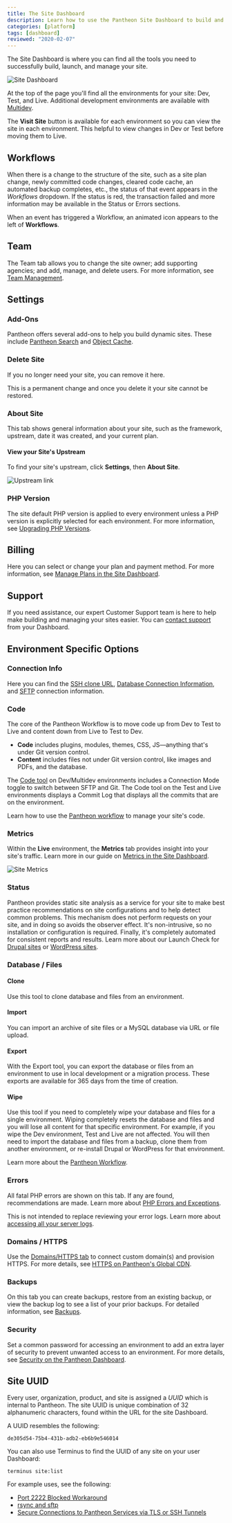 ```yaml
---
title: The Site Dashboard
description: Learn how to use the Pantheon Site Dashboard to build and manage your Drupal or WordPress sites.
categories: [platform]
tags: [dashboard]
reviewed: "2020-02-07"
---
```

The Site Dashboard is where you can find all the tools you need to successfully build, launch, and manage your site.

![Site Dashboard](../images/dashboard/site-dashboard-image.png)

At the top of the page you'll find all the environments for your site: Dev, Test, and Live. Additional development environments are available with [Multidev](/multidev).

The **Visit Site** button is available for each environment so you can view the site in each environment. This helpful to view changes in Dev or Test before moving them to Live.

## Workflows

When there is a change to the structure of the site, such as a site plan change, newly committed code changes, cleared code cache, an automated backup completes, etc., the status of that event appears in the <dfn id="workflows">Workflows</dfn> dropdown. If the status is red, the transaction failed and more information may be available in the Status or Errors sections.

When an event has triggered a Workflow, an animated <span class="fa fa-spinner"></span> icon appears to the left of **Workflows**.

## Team

The Team tab allows you to change the site owner; add supporting agencies; and add, manage, and delete users. For more information, see [Team Management](/team-management).

## Settings

### Add-Ons

Pantheon offers several add-ons to help you build dynamic sites. These include [Pantheon Search](/solr) and [Object Cache](/object-cache).

### Delete Site

If you no longer need your site, you can remove it here.

<Alert title="Warning" type="danger">

This is a permanent change and once you delete it your site cannot be restored.

</Alert>

### About Site

This tab shows general information about your site, such as the framework, upstream, date it was created, and your current plan.

#### View your Site's Upstream

To find your site's upstream, click **Settings**, then **About Site**.

![Upstream link](../images/dashboard/upstream-link.png)

### PHP Version

The site default PHP version is applied to every environment unless a PHP version is explicitly selected for each environment. For more information, see [Upgrading PHP Versions](/php-versions).

## Billing

Here you can select or change your plan and payment method. For more information, see [Manage Plans in the Site Dashboard](/site-plan).

## Support

If you need assistance, our expert Customer Support team is here to help make building and managing your sites easier. You can [contact support](/guides/support/contact-support/) from your Dashboard.

## Environment Specific Options

### Connection Info

Here you can find the [SSH clone URL](/guides/git/git-config), [Database Connection Information](/mysql-access), and [SFTP](/sftp) connection information.

### Code

The core of the Pantheon Workflow is to move code up from Dev to Test to Live and content down from Live to Test to Dev.

- **Code** includes plugins, modules, themes, CSS, JS—anything that's under Git version control.
- **Content** includes files not under Git version control, like images and PDFs, and the database.

The [Code tool](/code) on Dev/Multidev environments includes a Connection Mode toggle to switch between SFTP and Git. The Code tool on the Test and Live environments displays a Commit Log that displays all the commits that are on the environment.

Learn how to use the [Pantheon workflow](/pantheon-workflow) to manage your site's code.

### Metrics

Within the **<span class="glyphicons glyphicons-cardio"></span> Live** environment, the **<span class="glyphicons glyphicons-charts"></span> Metrics** tab provides insight into your site's traffic. Learn more in our guide on [Metrics in the Site Dashboard](/metrics).

![Site Metrics](../images/dashboard/metrics-graphs.png "Screenshot showing the Metrics tab of a Live site.")

### Status

Pantheon provides static site analysis as a service for your site to make best practice recommendations on site configurations and to help detect common problems. This mechanism does not perform requests on your site, and in doing so avoids the observer effect. It's non-intrusive, so no installation or configuration is required. Finally, it's completely automated for consistent reports and results. Learn more about our Launch Check for
[Drupal sites](/drupal-launch-check) or [WordPress sites](/guides/wordpress-pantheon/wordpress-launch-check).

### Database / Files

#### Clone

Use this tool to clone database and files from an environment.

#### Import

You can import an archive of site files or a MySQL database via URL or file upload.

#### Export

With the Export tool, you can export the database or files from an environment to use in local development or a migration process. These exports are available for 365 days from the time of creation.

#### Wipe

Use this tool if you need to completely wipe your database and files for a single environment. Wiping completely resets the database and files and you will lose all content for that specific environment. For example, if you wipe the Dev environment, Test and Live are not affected. You will then need to import the database and files from a backup, clone them from another environment, or re-install Drupal or WordPress for that environment.

Learn more about the [Pantheon Workflow](/pantheon-workflow).

### Errors

All fatal PHP errors are shown on this tab. If any are found, recommendations are made. Learn more about [PHP Errors and Exceptions](/php-errors).

<Alert title="Note" type="info">

This is not intended to replace reviewing your error logs. Learn more about [accessing all your server logs](/logs).

</Alert>

### Domains / HTTPS

Use the [Domains/HTTPS tab](/guides/launch/domains) to connect custom domain(s) and provision HTTPS. For more details, see [HTTPS on Pantheon's Global CDN](/https).

### Backups

On this tab you can create backups, restore from an existing backup, or view the backup log to see a list of your prior backups. For detailed information, see [Backups](/backups).

### Security

Set a common password for accessing an environment to add an extra layer of security to prevent unwanted access to an environment. For more details, see [Security on the Pantheon Dashboard](/guides/secure-development/security-tool).

## Site UUID

Every user, organization, product, and site is assigned a <dfn id="UUID">UUID</dfn> which is internal to Pantheon. The site UUID is unique combination of 32 alphanumeric characters, found within the URL for the site Dashboard.

A UUID resembles the following:

```none
de305d54-75b4-431b-adb2-eb6b9e546014
```

You can also use Terminus to find the UUID of any site on your user Dashboard:

```bash{promptUser: user}
terminus site:list
```

For example uses, see the following:

- [Port 2222 Blocked Workaround](/port-2222#set-up-the-tunnel)
- [rsync and sftp](/rsync-and-sftp/#sftp)
- [Secure Connections to Pantheon Services via TLS or SSH Tunnels](/guides/secure-development/ssh-tunnels/#prerequisites)

